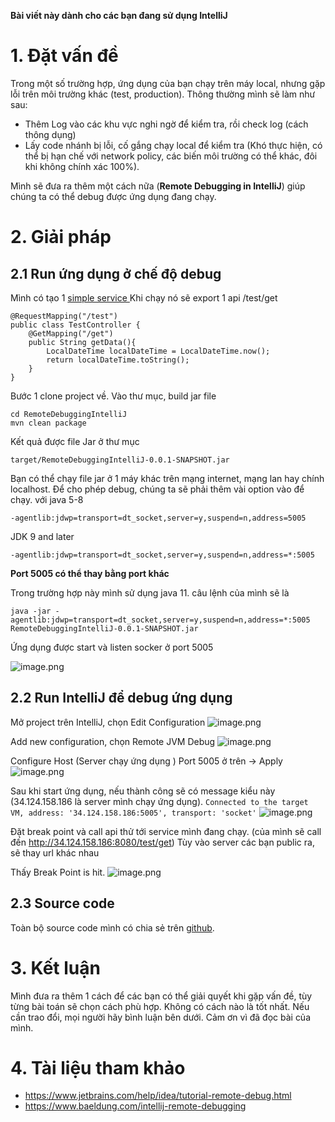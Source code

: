 **Bài viết này dành cho các bạn đang sử dụng IntelliJ**

# 1. Đặt vấn đề
Trong một số trường hợp, ứng dụng của bạn chạy trên máy local, nhưng gặp lỗi trên môi trường khác (test, production). 
Thông thường mình sẽ làm như sau: 
* Thêm Log vào các khu vực nghi ngờ để kiểm tra, rồi check log (cách thông dụng)
* Lấy code nhánh bị lỗi, cố gắng chạy local để kiểm tra (Khó thực hiện, có thể bị hạn chế với network policy, các biến môi trường có thể khác, đôi khi không chính xác 100%). 

Mình sẽ đưa ra thêm một cách nữa (**Remote Debugging in IntelliJ**) giúp chúng ta có thể debug được ứng dụng đang chạy. 
# 2. Giải pháp
## 2.1 Run ứng dụng ở chế độ debug
Mình có tạo 1 [simple service ](https://github.com/ledangtuanbk/tutorials/tree/master/RemoteDebuggingIntelliJ)
Khi chạy nó sẽ export 1 api /test/get
```
@RequestMapping("/test")
public class TestController {
    @GetMapping("/get")
    public String getData(){
        LocalDateTime localDateTime = LocalDateTime.now();
        return localDateTime.toString();
    }
}
```

Bước 1 clone project về. 
Vào thư mục, build jar file 
```
cd RemoteDebuggingIntelliJ
mvn clean package 
```

Kết quả được file Jar ở thư mục 
```
target/RemoteDebuggingIntelliJ-0.0.1-SNAPSHOT.jar
```

Bạn có thể chạy file jar ở 1 máy khác trên mạng internet, mạng lan hay chính localhost. 
Để cho phép debug, chúng ta sẽ phải thêm vài option vào để chạy. 
với java 5-8
```
-agentlib:jdwp=transport=dt_socket,server=y,suspend=n,address=5005
```

JDK 9 and later
```
-agentlib:jdwp=transport=dt_socket,server=y,suspend=n,address=*:5005
```

**Port 5005 có thể thay bằng port khác**

Trong trường hợp này mình sử dụng java 11. 
câu lệnh của mình sẽ là 

```
java -jar -agentlib:jdwp=transport=dt_socket,server=y,suspend=n,address=*:5005 RemoteDebuggingIntelliJ-0.0.1-SNAPSHOT.jar 
```
Ứng dụng được start và listen socker ở port 5005

![image.png](https://images.viblo.asia/88430b8e-b200-4223-bc85-435768a81d75.png)


## 2.2 Run IntelliJ để debug ứng dụng

Mở project trên IntelliJ, chọn Edit Configuration 
![image.png](https://images.viblo.asia/34272bc0-0745-4b23-9f2c-7ea428162512.png)

Add new configuration, chọn Remote JVM Debug 
![image.png](https://images.viblo.asia/d1434121-3ad8-4dbb-8450-6d3c1fce6bc8.png)

Configure Host (Server chạy ứng dụng ) Port 5005 ở trên -> Apply  
![image.png](https://images.viblo.asia/bc94d723-f82d-401e-90d1-ad24647f37a6.png)

Sau khi start ứng dụng, nếu thành công sẽ có message kiểu này (34.124.158.186 là server mình chạy ứng dụng). 
`Connected to the target VM, address: '34.124.158.186:5005', transport: 'socket'`
![image.png](https://images.viblo.asia/70630035-7b87-4eeb-8775-bcec3cad0d64.png)

Đặt break point và call api thử tới service mình đang chạy. (của mình sẽ call đến http://34.124.158.186:8080/test/get) Tùy vào server các bạn public ra, sẽ thay url khác nhau 

Thấy Break Point is hit. 
![image.png](https://images.viblo.asia/f255ad4c-bc54-4d53-abf9-32a0329eb55f.png)

## 2.3 Source code

Toàn bộ source code mình có chia sẻ trên [github](https://github.com/ledangtuanbk/tutorials/tree/master/RemoteDebuggingIntelliJ). 

# 3. Kết luận
Mình đưa ra thêm 1 cách để các bạn có thể giải quyết khi gặp vấn đề, tùy từng bài toán sẽ chọn cách phù hợp. Không có cách nào là tốt nhất. 
Nếu cần trao đổi, mọi người hãy bình luận bên dưới. 
Cảm ơn vì đã đọc bài của mình.
# 4. Tài liệu tham khảo
* https://www.jetbrains.com/help/idea/tutorial-remote-debug.html
* https://www.baeldung.com/intellij-remote-debugging